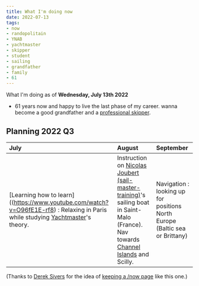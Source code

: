 ```yaml
---
title: What I'm doing now
date: 2022-07-13
tags:
- now
- randopolitain
- YNAB
- yachtmaster
- skipper
- student
- sailing
- grandfather
- family
- 61
---
```


What I'm doing as of **Wednesday, July 13th 2022**

* 61 years now and happy to live the last phase of my career.  wanna become a good grandfather and a [professional skipper](https://ducamp.me/Sea_captain#Skipper). 
<!--* Now page details updated on  [https://nownownow.com/p/LiG6](https://nownownow.com/p/LiG6)-->

<!--
## Personal Finance 

* Reading [a cat's guide to money](https://shop.ohmydollar.com/products/catsguidetomoney) and building an expense tracker.  [YNAB](https://ducamp.me/YNAB)
-->
<!--
## Studying [RYA](https://ducamp.me/RYA)'s [Yachtmaster Offshore](https://ducamp.me/Yachtmaster) theory.

* Building [flashcards](https://ducamp.me/Flashcards) around "Navigation Exercises" ([Chris Slade](https://ducamp.me/Chris_Slade))
* [Exploring the map of Grand Paris](https://www.enlargeyourparis.fr/balades/le-randopolitain-sentiers-grande-randonnee-en-ile-de-france) with the Randopolitain.
-->
## Planning 2022 Q3

|July  |August  |September  |
|:--|:--|:--|
|[Learning how to learn]((https://www.youtube.com/watch?v=O96fE1E-rf8) : Relaxing in Paris while studying [Yachtmaster](https://ducamp.me/Yachtmaster)'s theory. <!--[[YNAB]] > [Bricolage](https://ducamp.me/bricolage) in family's flat. -->| Instruction on <a rel='muse friend met' href="https://sail-master-training.com">Nicolas Joubert (sail-master-training)</a>'s sailing boat in Saint-Malo (France). Nav towards [Channel Islands](https://ducamp.me/Channel_Islands) and Scilly. | Navigation : looking up for positions North Europe (Baltic sea or Brittany) |

(Thanks to <a rel='muse' href='https://sive.rs'>Derek Sivers</a> for the idea of [keeping a /now page](https://nownownow.com/about) like this one.)
